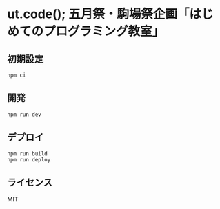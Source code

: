 # ut.code(); 五月祭・駒場祭企画「はじめてのプログラミング教室」

## 初期設定

```
npm ci
```

## 開発

```
npm run dev
```

## デプロイ

```
npm run build
npm run deploy
```

## ライセンス
MIT
